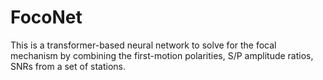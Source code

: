 # FocoNet
This is a transformer-based neural network to solve for the focal mechanism by combining the first-motion polarities, S/P amplitude ratios, SNRs from a set of stations.
